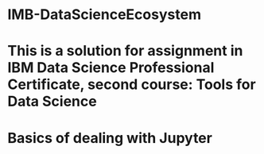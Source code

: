 # IMB-DataScienceEcosystem
# This is a solution for assignment in IBM Data Science Professional Certificate, second course: Tools for Data Science
# Basics of dealing with Jupyter
 
